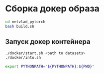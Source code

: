 # Сборка докер образа

```bash
cd netvlad_pytorch
bash build.sh
```

## Запуск докер контейнера

```bash
./docker/start.sh <path to datasets>
./docker/into.sh

export PYTHONPATH="${PYTHONPATH}:${PWD}"
```



